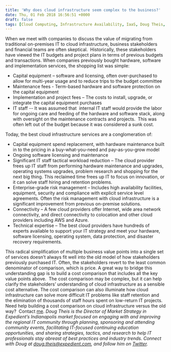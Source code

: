 ```yaml
---
title: 'Why does cloud infrastructure seem complex to the business?'
date: Thu, 01 Feb 2018 16:56:51 +0000
draft: false
tags: [Cloud Computing, Infrastructure Availability, IaaS, Doug Theis, On Premise Cloud]
---
```


When we meet with companies to discuss the value of migrating from traditional on-premises IT to cloud infrastructure, business stakeholders and financial teams are often skeptical.  Historically, these stakeholders have viewed the IT budgets and project plans in terms of previous budgets and transactions. When companies previously bought hardware, software and implementation services, the shopping list was simple:

*   Capital equipment – software and licensing, often over-purchased to allow for multi-year usage and to reduce trips to the budget committee
*   Maintenance fees - Term-based hardware and software protection on the capital equipment
*   Implementation and project fees – The costs to install, upgrade, or integrate the capital equipment purchases
*   IT staff -- It was assumed that  internal IT staff would provide the labor for ongoing care and feeding of the hardware and software stack, along with oversight on the maintenance contracts and projects.  This was often left out of the budget because it was considered a sunk cost.

Today, the best cloud infrastructure services are a conglomeration of:

*   Capital equipment spend replacement, with hardware maintenance built in to the pricing in a buy-what-you-need and pay-as-you-grow model
*   Ongoing software licensing and maintenance
*   Significant IT staff tactical workload reduction – The cloud provider frees up IT staff from performing hardware maintenance and upgrades, operating systems upgrades, problem research and shopping for the next big thing. This reclaimed time frees up IT to focus on innovation, or it can solve staff hiring and retention problems.
*   Enterprise-grade risk management – Includes high availability facilities, equipment, security and compliance with explicit service level agreements. Often the risk management with cloud infrastructure is a significant improvement from previous on-premise solutions.
*   Connectivity – A few cloud providers offer Internet, wide area network connectivity, and direct connectivity to colocation and other cloud providers including AWS and Azure.
*   Technical expertise – The best cloud providers have hundreds of experts available to support your IT strategy and meet your hardware, software licensing, operating system, data protection, and disaster recovery requirements.

This radical simplification of multiple business value points into a single set of services doesn’t always fit well into the old model of how stakeholders previously purchased IT. Often, the stakeholders revert to the least common denominator of comparison, which is price. A great way to bridge this understanding gap is to build a cost comparison that includes all the key value points above.  The cost comparison may be complex, but it can help clarify the stakeholders’ understanding of cloud infrastructure as a sensible cost alternative. The cost comparison can also illuminate how cloud infrastructure can solve more difficult IT problems like staff retention and the elimination of thousands of staff hours spent on low-return IT projects. Need help building a cost comparison on cloud infrastructure versus the old way?  Contact [me](mailto:doug.theis@expedient.com). _Doug Theis is the Director of Market Strategy in Expedient’s Indianapolis market focused on engaging with and improving the regional IT community through planning, sponsoring and attending community events, facilitating IT-focused continuing education opportunities, and sharing strategies, tactics, and research to help IT professionals stay abreast of best practices and industry trends. Connect with Doug at [doug.theis@expedient.com](mailto:doug.theis@expedient.com), and follow him on [Twitter](https://twitter.com/dougtheis)._
